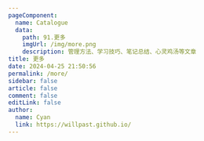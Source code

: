 ```yaml
---
pageComponent:
  name: Catalogue
  data:
    path: 91.更多
    imgUrl: /img/more.png
    description: 管理方法、学习技巧、笔记总结、心灵鸡汤等文章
title: 更多
date: 2024-04-25 21:50:56
permalink: /more/
sidebar: false
article: false
comment: false
editLink: false
author:
  name: Cyan
  link: https://willpast.github.io/
---
```

